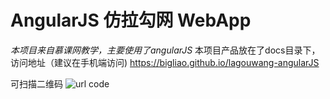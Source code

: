 # AngularJS 仿拉勾网 WebApp
*本项目来自慕课网教学，主要使用了angularJS*
本项目产品放在了docs目录下，访问地址（建议在手机端访问) https://bigliao.github.io/lagouwang-angularJS

可扫描二维码
![url code](https://bigliao.github.io/lagouwang-angularJS/image/URLcode.png "手机扫描")
